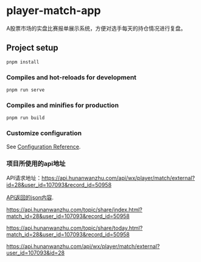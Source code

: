# player-match-app

A股票市场的实盘比赛报单展示系统，方便对选手每天的持仓情况进行复盘。


## Project setup
```
pnpm install
```

### Compiles and hot-reloads for development
```
pnpm run serve
```

### Compiles and minifies for production
```
pnpm run build
```

### Customize configuration
See [Configuration Reference](https://cli.vuejs.org/config/).



### 项目所使用的api地址

API请求地址：https://api.hunanwanzhu.com/api/wx/player/match/external?id=28&user_id=107093&record_id=50958

[API返回的json内容](./报单记录.json).



https://api.hunanwanzhu.com/topic/share/index.html?match_id=28&user_id=107093&record_id=50958


https://api.hunanwanzhu.com/topic/share/today.html?match_id=28&user_id=107093&record_id=50958


https://api.hunanwanzhu.com/api/wx/player/match/external?user_id=107093&id=28
